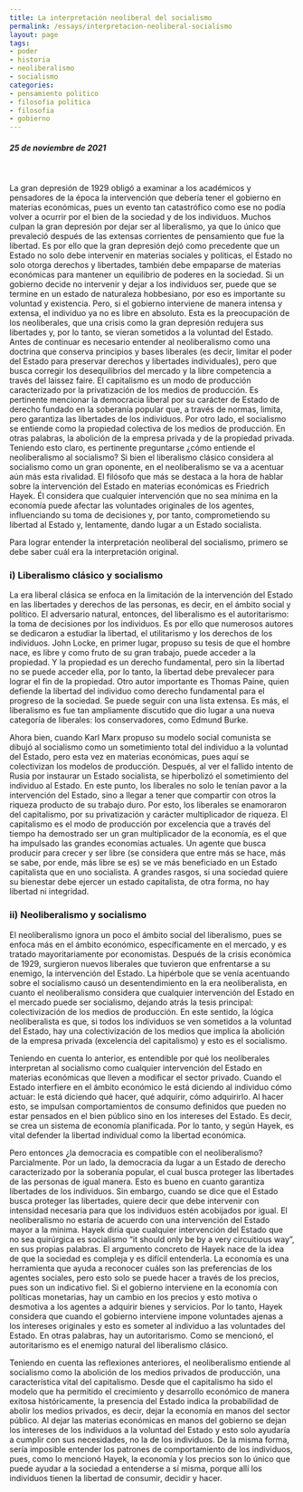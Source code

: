 ```yaml
---
title: La interpretación neoliberal del socialismo
permalink: /essays/interpretacion-neoliberal-socialismo
layout: page
tags: 
- poder
- historia
- neoliberalismo
- socialismo
categories:
- pensamiento politico
- filosofia politica
- filosofia 
- gobierno
---
```


##### 25 de noviembre de 2021 
<br>

La gran depresión de 1929 obligó a examinar a los académicos y pensadores de la época la intervención que debería tener el gobierno en materias económicas, pues un evento tan catastrófico como ese no podía volver a ocurrir por el bien de la sociedad y de los individuos. Muchos culpan la gran depresión por dejar ser al liberalismo, ya que lo único que prevaleció después de las extensas corrientes de pensamiento que fue la libertad. Es por ello que la gran depresión dejó como precedente que un Estado no solo debe intervenir en materias sociales y políticas, el Estado no solo otorga derechos y libertades, también debe empaparse de materias económicas para mantener un equilibrio de poderes en la sociedad. Si un gobierno decide no intervenir y dejar a los individuos ser, puede que se termine en un estado de naturaleza hobbesiano, por eso es importante su voluntad y existencia. Pero, si el gobierno interviene de manera intensa y extensa, el individuo ya no es libre en absoluto. Esta es la preocupación de los neoliberales, que una crisis como la gran depresión redujera sus libertades y, por lo tanto, se vieran sometidos a la voluntad del Estado.  Antes de continuar es necesario entender al neoliberalismo como una doctrina que conserva principios y bases liberales (es decir, limitar el poder del Estado para preservar derechos y libertades individuales), pero que busca corregir los desequilibrios del mercado y la libre competencia a través del laissez faire. El capitalismo es un modo de producción caracterizado por la privatización de los medios de producción. Es pertinente mencionar la democracia liberal por su carácter de Estado de derecho fundado en la soberanía popular que, a través de normas, limita, pero garantiza las libertades de los individuos. Por otro lado, el socialismo se entiende como la propiedad colectiva de los medios de producción. En otras palabras, la abolición de la empresa privada y de la propiedad privada.  Teniendo esto claro, es pertinente preguntarse ¿cómo entiende el neoliberalismo al socialismo? Si bien el liberalismo clásico considera al socialismo como un gran oponente, en el neoliberalismo se va a acentuar aún más esta rivalidad.  El filósofo que más se destaca a la hora de hablar sobre la intervención del Estado en materias económicas es Friedrich Hayek. Él considera que cualquier intervención que no sea mínima en la economía puede afectar las voluntades originales de los agentes, influenciando su toma de decisiones y, por tanto, comprometiendo su libertad al Estado y, lentamente, dando lugar a un Estado socialista. 

Para lograr entender la interpretación neoliberal del socialismo, primero se debe saber cuál era la interpretación original. 

### i)	Liberalismo clásico y socialismo 
La era liberal clásica se enfoca en la limitación de la intervención del Estado en las libertades y derechos de las personas, es decir, en el ámbito social y político. El adversario natural, entonces, del liberalismo es el autoritarismo: la toma de decisiones por los individuos. Es por ello que numerosos autores se dedicaron a estudiar la libertad, el utilitarismo y los derechos de los individuos. John Locke, en primer lugar, propuso su tesis de que el hombre nace, es libre y como fruto de su gran trabajo, puede acceder a la propiedad. Y la propiedad es un derecho fundamental, pero sin la libertad no se puede acceder ella, por lo tanto, la libertad debe prevalecer para lograr el fin de la propiedad. Otro autor importante es Thomas Paine, quien defiende la libertad del individuo como derecho fundamental para el progreso de la sociedad. Se puede seguir con una lista extensa. Es más, el liberalismo es fue tan ampliamente discutido que dio lugar a una nueva categoría de liberales: los conservadores, como Edmund Burke. 

Ahora bien, cuando Karl Marx propuso su modelo social comunista se dibujó al socialismo como un sometimiento total del individuo a la voluntad del Estado, pero esta vez en materias económicas, pues aquí se colectivizan los modelos de producción. Después, al ver el fallido intento de Rusia por instaurar un Estado socialista, se hiperbolizó el sometimiento del individuo al Estado. En este punto, los liberales no solo le tenían pavor a la intervención del Estado, sino a llegar a tener que compartir con otros la riqueza producto de su trabajo duro. Por esto, los liberales se enamoraron del capitalismo, por su privatización y carácter multiplicador de riqueza. El capitalismo es el modo de producción por excelencia que a través del tiempo ha demostrado ser un gran multiplicador de la economía, es el que ha impulsado las grandes economías actuales. Un agente que busca producir para crecer y ser libre (se considera que entre más se hace, más se sabe, por ende, más libre se es) se ve más beneficiado en un Estado capitalista que en uno socialista. A grandes rasgos, si una sociedad quiere su bienestar debe ejercer un estado capitalista, de otra forma, no hay libertad ni integridad.

### ii)	Neoliberalismo y socialismo 
El neoliberalismo ignora un poco el ámbito social del liberalismo, pues se enfoca más en el ámbito económico, específicamente en el mercado, y es tratado mayoritariamente por economistas. Después de la crisis económica de 1929, surgieron nuevos liberales que tuvieron que enfrentarse a su enemigo, la intervención del Estado. La hipérbole que se venía acentuando sobre el socialismo causó un desentendimiento en la era neoliberalista, en cuanto el neoliberalismo considera que cualquier intervención del Estado en el mercado puede ser socialismo, dejando atrás la tesis principal: colectivización de los medios de producción. En este sentido, la lógica neoliberalista es que, si todos los individuos se ven sometidos a la voluntad del Estado, hay una colectivización de los medios que implica la abolición de la empresa privada (excelencia del capitalismo) y esto es el socialismo. 

Teniendo en cuenta lo anterior, es entendible por qué los neoliberales interpretan al socialismo como cualquier intervención del Estado en materias económicas que lleven a modificar el sector privado. Cuando el Estado interfiere en el ámbito económico le está diciendo al individuo cómo actuar: le está diciendo qué hacer, qué adquirir, cómo adquirirlo. Al hacer esto, se impulsan comportamientos de consumo definidos que pueden no estar pensados en el bien público sino en los intereses del Estado. Es decir, se crea un sistema de economía planificada. Por lo tanto, y según Hayek, es vital defender la libertad individual como la libertad económica. 

Pero entonces ¿la democracia es compatible con el neoliberalismo? Parcialmente. Por un lado, la democracia da lugar a un Estado de derecho caracterizado por la soberanía popular, el cual busca proteger las libertades de las personas de igual manera. Esto es bueno en cuanto garantiza libertades de los individuos. Sin embargo, cuando se dice que el Estado busca proteger las libertades, quiere decir que debe intervenir con intensidad necesaria para que los individuos estén acobijados por igual. El neoliberalismo no estaría de acuerdo con una intervención del Estado mayor a la mínima. Hayek diría que cualquier intervención del Estado que no sea quirúrgica es socialismo “it should only be by a very circuitious way”, en sus propias palabras. El argumento concreto de Hayek nace de la idea de que la sociedad es compleja y es difícil entenderla. La economía es una herramienta que ayuda a reconocer cuáles son las preferencias de los agentes sociales, pero esto solo se puede hacer a través de los precios, pues son un indicativo fiel. Si el gobierno interviene en la economía con políticas monetarias, hay un cambio en los precios y esto motiva o desmotiva a los agentes a adquirir bienes y servicios. Por lo tanto, Hayek considera que cuando el gobierno interviene impone voluntades ajenas a los intereses originales y esto es someter al individuo a las voluntades del Estado. En otras palabras, hay un autoritarismo. Como se mencionó, el autoritarismo es el enemigo natural del liberalismo clásico.  

Teniendo en cuenta las reflexiones anteriores, el neoliberalismo entiende al socialismo como la abolición de los medios privados de producción, una característica vital del capitalismo. Desde que el capitalismo ha sido el modelo que ha permitido el crecimiento y desarrollo económico de manera exitosa históricamente, la presencia del Estado indica la probabilidad de abolir los medios privados, es decir, dejar la economía en manos del sector público. Al dejar las materias económicas en manos del gobierno se dejan los intereses de los individuos a la voluntad del Estado y esto solo ayudaría a cumplir con sus necesidades, no la de los individuos. De la misma forma, sería imposible entender los patrones de comportamiento de los individuos, pues, como lo mencionó Hayek, la economía y los precios son lo único que puede ayudar a la sociedad a entenderse a sí misma, porque allí los individuos tienen la libertad de consumir, decidir y hacer. 
